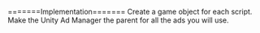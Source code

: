 =======Implementation=======
Create a game object for each script.
Make the Unity Ad Manager the parent for all the ads you will use.
